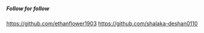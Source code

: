 
##### Follow for follow

https://github.com/ethanflower1903
https://github.com/shalaka-deshan0110

